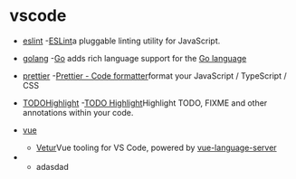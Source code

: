 # vscode

- [eslint](https://github.com/sun-wenming/config/blob/master/vscode/eslint.md) -[ESLint](https://marketplace.visualstudio.com/items?itemName=dbaeumer.vscode-eslint)a pluggable linting utility for JavaScript.

- [golang](https://github.com/sun-wenming/config/blob/master/vscode/golang.md) -[Go](https://marketplace.visualstudio.com/items?itemName=ms-vscode.Go) adds rich language support for the [Go language](https://golang.org/)

- [prettier](https://github.com/sun-wenming/config/blob/master/vscode/prettier.md) -[Prettier - Code formatter](https://marketplace.visualstudio.com/items?itemName=esbenp.prettier-vscode)format your JavaScript / TypeScript / CSS

- [TODOHighlight](https://github.com/sun-wenming/config/blob/master/vscode/TODOHighlight.md) -[TODO Highlight](https://marketplace.visualstudio.com/items?itemName=wayou.vscode-todo-highlight)Highlight TODO, FIXME and other annotations within your code.

- [vue](https://github.com/sun-wenming/config/blob/master/vscode/vue.md)
  - [Vetur](https://marketplace.visualstudio.com/items?itemName=octref.vetur)Vue tooling for VS Code, powered by [vue-language-server](https://github.com/vuejs/vetur/tree/master/server)
- - adasdad
